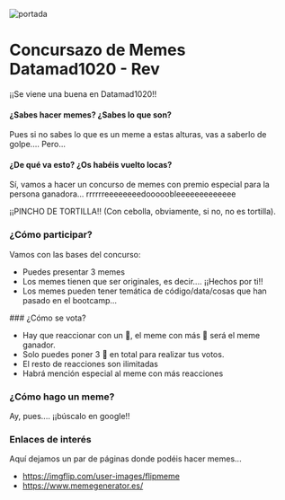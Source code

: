 ![portada]()

# Concursazo de Memes Datamad1020 - Rev

¡¡Se viene una buena en Datamad1020!!

#### ¿Sabes hacer memes? ¿Sabes lo que son?
Pues si no sabes lo que es un meme a estas alturas, vas a saberlo de golpe....
Pero...

#### ¿De qué va esto? ¿Os habéis vuelto locas?

Sí, vamos a hacer un concurso de memes con premio especial para la persona ganadora...
rrrrrreeeeeeeedooooobleeeeeeeeeeeee

¡¡PINCHO DE TORTILLA!! (Con cebolla, obviamente, si no, no es tortilla).

### ¿Cómo participar?
Vamos con las bases del concurso: 

- Puedes presentar 3 memes
- Los memes tienen que ser originales, es decir.... ¡¡Hechos por ti!!
- Los memes pueden tener temática de código/data/cosas que han pasado en el bootcamp...

### ¿Cómo se vota?

- Hay que reaccionar con un 🚀, el meme con más 🚀 será el meme ganador.
- Solo puedes poner 3 🚀 en total para realizar tus votos.
- El resto de reacciones son ilimitadas
- Habrá mención especial al meme con más reacciones

### ¿Cómo hago un meme?

Ay, pues.... ¡¡búscalo en google!!


### Enlaces de interés

Aquí dejamos un par de páginas donde podéis hacer memes...

- https://imgflip.com/user-images/flipmeme
- https://www.memegenerator.es/




